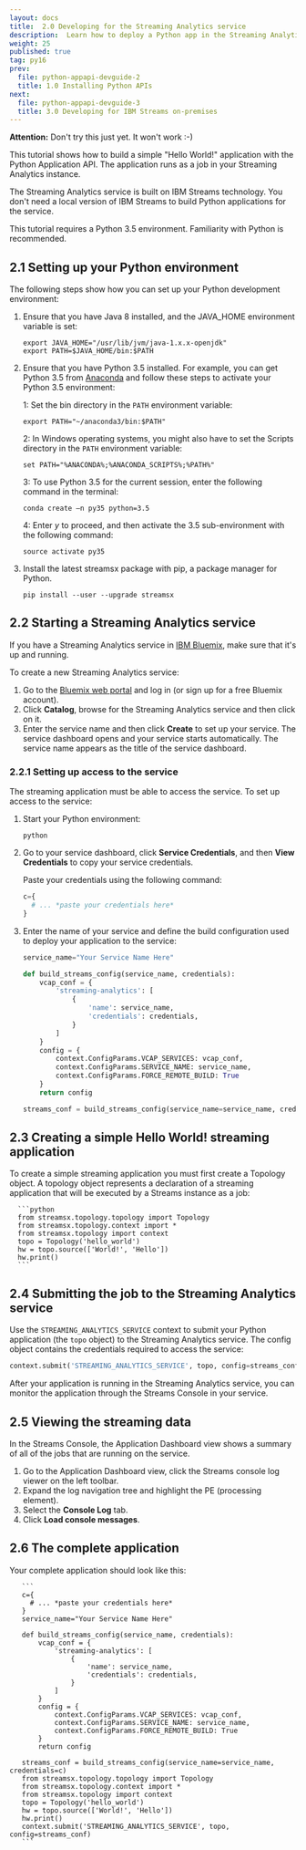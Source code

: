 ```yaml
---
layout: docs
title:  2.0 Developing for the Streaming Analytics service
description:  Learn how to deploy a Python app in the Streaming Analytics service
weight: 25
published: true
tag: py16
prev:
  file: python-appapi-devguide-2
  title: 1.0 Installing Python APIs
next:
  file: python-appapi-devguide-3
  title: 3.0 Developing for IBM Streams on-premises
---
```

**Attention:** Don't try this just yet. It won't work :-)

This tutorial shows how to build a simple "Hello World!" application with the Python Application API. The application runs as a job in your Streaming Analytics instance.

The Streaming Analytics service is built on IBM Streams technology. You don't need a local version of IBM Streams to build Python applications for the service.

This tutorial requires a Python 3.5 environment. Familiarity with Python is recommended. 

## 2.1 Setting up your Python environment

The following steps show how you can set up your Python development environment:

1. Ensure that you have Java 8 installed, and the JAVA_HOME environment variable is set:

   ```
   export JAVA_HOME="/usr/lib/jvm/java-1.x.x-openjdk"
   export PATH=$JAVA_HOME/bin:$PATH
   ```
2. Ensure that you have Python 3.5 installed. For example, you can get Python 3.5 from [Anaconda](https://www.continuum.io/downloads) and follow these steps to activate your Python 3.5 environment:

   1: Set the bin directory in the `PATH` environment variable:

   ```
   export PATH="~/anaconda3/bin:$PATH"
   ```
   2: In Windows operating systems, you might also have to set the Scripts directory in the `PATH` environment variable:  

   ```
   set PATH="%ANACONDA%;%ANACONDA_SCRIPTS%;%PATH%"
   ```

   3: To use Python 3.5 for the current session, enter the following command in the terminal:

   ```
   conda create –n py35 python=3.5
   ```
   4: Enter *y* to proceed, and then activate the 3.5 sub-environment with the following command:

   ```
   source activate py35
   ```
3. Install the latest streamsx package with pip, a package manager for Python.

   ```
   pip install --user --upgrade streamsx
   ```

## 2.2 Starting a Streaming Analytics service

If you have a Streaming Analytics service in [IBM Bluemix](https://console.ng.bluemix.net/), make sure that it's up and running.

To create a new Streaming Analytics service:

  1. Go to the [Bluemix web portal](https://www.ibm.com/cloud-computing/bluemix/) and log in (or sign up for a free Bluemix account).
  2. Click **Catalog**, browse for the Streaming Analytics service and then click on it.
  3. Enter the service name and then click **Create** to set up your service. The service dashboard opens and your service starts automatically. The service name appears as the title of the service dashboard.

### 2.2.1 Setting up access to the service

The streaming application must be able to access the service. To set up access to the service:

1. Start your Python environment:

   ```
   python
   ```

2. Go to your service dashboard, click **Service Credentials**, and then **View Credentials** to copy your service credentials. 

   Paste your credentials using the following command:

   ```python
   c={
     # ... *paste your credentials here*
   }
   ```

3. Enter the name of your service and define the build configuration used to deploy your application to the service:

   ```python
   service_name="Your Service Name Here"

   def build_streams_config(service_name, credentials):
       vcap_conf = {
           'streaming-analytics': [
               {
                   'name': service_name,
                   'credentials': credentials,
               }
           ]
       }
       config = {
           context.ConfigParams.VCAP_SERVICES: vcap_conf,
           context.ConfigParams.SERVICE_NAME: service_name,
           context.ConfigParams.FORCE_REMOTE_BUILD: True
       }
       return config

   streams_conf = build_streams_config(service_name=service_name, credentials=c)
   ```

## 2.3 Creating a simple Hello World! streaming application 

To create a simple streaming application you must first create a Topology object. A topology object represents a declaration of a streaming application that will be executed by a Streams instance as a job:

      ```python
      from streamsx.topology.topology import Topology
      from streamsx.topology.context import *
      from streamsx.topology import context
      topo = Topology('hello_world')
      hw = topo.source(['World!', 'Hello'])
      hw.print()
      ```

## 2.4 Submitting the job to the Streaming Analytics service

Use the `STREAMING_ANALYTICS_SERVICE` context to submit your Python application (the `topo` object) to the Streaming Analytics service. The config object contains the credentials required to access the service:

```python
context.submit('STREAMING_ANALYTICS_SERVICE', topo, config=streams_conf)
```

After your application is running in the Streaming Analytics service, you can monitor the application through the Streams Console in your service.

## 2.5 Viewing the streaming data

In the Streams Console, the Application Dashboard view shows a summary of all of the jobs that are running on the service.

 1. Go to the Application Dashboard view, click the Streams console log viewer on the left toolbar.
 2. Expand the log navigation tree and highlight the PE (processing element).
 3. Select the **Console Log** tab.
 4. Click **Load console messages**.
 
## 2.6 The complete application

Your complete application should look like this:
 
       ```
       c={
         # ... *paste your credentials here*
       }
       service_name="Your Service Name Here"

       def build_streams_config(service_name, credentials):
           vcap_conf = {
               'streaming-analytics': [
                   {
                       'name': service_name,
                       'credentials': credentials,
                   }
               ]
           }
           config = {
               context.ConfigParams.VCAP_SERVICES: vcap_conf,
               context.ConfigParams.SERVICE_NAME: service_name,
               context.ConfigParams.FORCE_REMOTE_BUILD: True
           }
           return config

       streams_conf = build_streams_config(service_name=service_name, credentials=c)
       from streamsx.topology.topology import Topology
       from streamsx.topology.context import *
       from streamsx.topology import context
       topo = Topology('hello_world')
       hw = topo.source(['World!', 'Hello'])
       hw.print()
       context.submit('STREAMING_ANALYTICS_SERVICE', topo, config=streams_conf)
       ```
       
